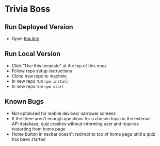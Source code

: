 # Trivia Boss

## Run Deployed Version
- Open [this link](https://trivia-boss.netlify.app/)
## Run Local Version

- Click "Use this template" at the top of this repo
- Follow repo setup instructions
- Clone new repo to machine
- In new repo run `npm install`
- In new repo run `npm start`

## Known Bugs
- Not optimised for mobile devices/ narrower screens
- If the there aren't enough questions for a chosen topic in the external API database, quiz crashes without informing user and requires restarting from home page
- Home button in navbar doesn't redirect to top of home page until a quiz has been started

